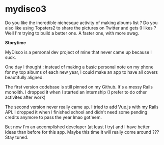 # mydisco3
Do you like the incredible nichesque activity of making albums list ?
Do you also like using Topsters2 to share the pictures on Twitter and gets 0 likes ?
Well I'm trying to build a better one.
A faster one, with more swag.

**Storytime**

MyDisco is a personal dev project of mine that never came up because I suck.

One day I thought : instead of making a basic personal note on my phone for my top albums of each new year, I could make an app to have all covers beautifully aligned.

The first version codebase is still pinned on my Github. It's a messy Rails monolith.
I dropped it when I started an internship (I prefer to do other activites after work)

The second version never really came up. I tried to add Vue.js with my Rails API.
I dropped it when I finished school and didn't need some pending credits anymore to pass the year lmao got'eem.

But now I'm an accomplished developer (at least I try) and I have better ideas than before for this app.
Maybe this time it will really come around ??? Stay tuned.
